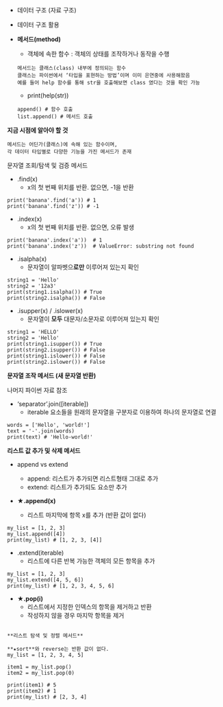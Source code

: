 - 데이터 구조 (자료 구조)

- 데이터 구조 활용

- **메서드(method)**
  - 객체에 속한 함수 : 객체의 상태를 조작하거나 동작을 수행
  ```
  메서드는 클래스(class) 내부에 정의되는 함수
  클래스는 파이썬에서 ‘타입을 표현하는 방법’이며 이미 은연중에 사용해왔음
  예를 들어 help 함수를 통해 str을 호출해보면 class 였다는 것을 확인 가능
  ```
  - print(help(str))

  ```
  append() # 함수 호출
  list.append() # 메서드 호출
  ```

**지금 시점에 알아야 할 것**
```
메서드는 어딘가(클래스)에 속해 있는 함수이며,
각 데이터 타입별로 다양한 기능을 가진 메서드가 존재
```

문자열 조회/탐색 및 검증 메서드

- .find(x)
  - x의 첫 번째 위치를 반환. 없으면, -1을 반환
```
print('banana'.find('a')) # 1
print('banana'.find('z')) # -1
```

- .index(x)
  - x의 첫 번째 위치를 반환. 없으면, 오류 발생
```
print('banana'.index('a'))  # 1
print('banana'.index('z'))  # ValueError: substring not found
```

- .isalpha(x)
  - 문자열이 알파벳으**로만** 이루어져 있는지 확인
```
string1 = 'Hello'
string2 = '12a3'
print(string1.isalpha()) # True
print(string2.isalpha()) # False
```

- .isupper(x) / .islower(x)
  - 문자열이 **모두** 대문자/소문자로 이루어져 있는지 확인
```
string1 = 'HELLO'
string2 = 'Hello'
print(string1.isupper()) # True
print(string2.isupper()) # False
print(string1.islower()) # False
print(string2.islower()) # False
```

**문자열 조작 메서드 (새 문자열 반환)**

나머지 파이썬 자료 참조

- ‘separator’.join([iterable])
  - iterable 요소들을 원래의 문자열을 구분자로 이용하여  하나의 문자열로 연결
```
words = ['Hello', 'world!']
text = '-'.join(words)
print(text) # 'Hello-world!'
```

**리스트 값 추가 및 삭제 메서드**

- append vs extend
  - append: 리스트가 추가되면 리스트형태 그대로 추가
  - extend: 리스트가 추가되도 요소만 추가
 
- **★.append(x)**
  - 리스트 마지막에 항목 x를 추가 (반환 값이 없다)
```
my_list = [1, 2, 3]
my_list.append([4])
print(my_list) # [1, 2, 3, [4]]
```

- .extend(iterable)
  - 리스트에 다른 반복 가능한 객체의 모든 항목을 추가
```
my_list = [1, 2, 3]
my_list.extend([4, 5, 6])
print(my_list) # [1, 2, 3, 4, 5, 6]
```

- **★.pop(i)**
  - 리스트에서 지정한 인덱스의 항목을 제거하고 반환
  - 작성하지 않을 경우 마지막 항목을 제거
```

**리스트 탐색 및 정렬 메서드**

**★sort**와 reverse는 반환 값이 없다.
my_list = [1, 2, 3, 4, 5]

item1 = my_list.pop()
item2 = my_list.pop(0)

print(item1) # 5
print(item2) # 1
print(my_list) # [2, 3, 4]
```
